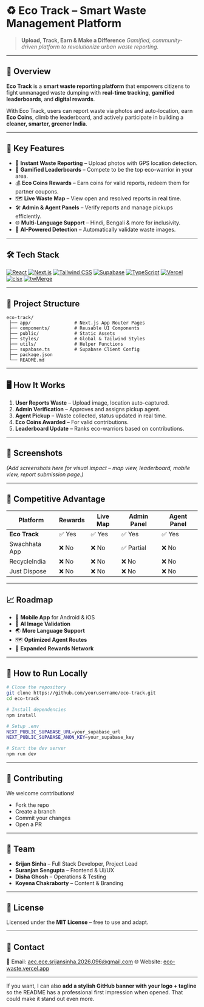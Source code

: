 
# ♻️ Eco Track – Smart Waste Management Platform

> **Upload, Track, Earn & Make a Difference**
> *Gamified, community-driven platform to revolutionize urban waste reporting.*

---

## 🌟 Overview

**Eco Track** is a **smart waste reporting platform** that empowers citizens to fight unmanaged waste dumping with **real-time tracking**, **gamified leaderboards**, and **digital rewards**.

With Eco Track, users can report waste via photos and auto-location, earn **Eco Coins**, climb the leaderboard, and actively participate in building a **cleaner, smarter, greener India**.

---

## 🚀 Key Features

* 📍 **Instant Waste Reporting** – Upload photos with GPS location detection.
* 🎯 **Gamified Leaderboards** – Compete to be the top eco-warrior in your area.
* 💰 **Eco Coins Rewards** – Earn coins for valid reports, redeem them for partner coupons.
* 🗺 **Live Waste Map** – View open and resolved reports in real time.
* 🛠 **Admin & Agent Panels** – Verify reports and manage pickups efficiently.
* 🌐 **Multi-Language Support** – Hindi, Bengali & more for inclusivity.
* 🤖 **AI-Powered Detection** – Automatically validate waste images.

---

## 🛠 Tech Stack

[![React](https://img.shields.io/badge/React-20232A?style=for-the-badge\&logo=react\&logoColor=61DAFB)]()
[![Next.js](https://img.shields.io/badge/Next.js-000000?style=for-the-badge\&logo=next.js\&logoColor=white)]()
[![Tailwind CSS](https://img.shields.io/badge/Tailwind_CSS-38B2AC?style=for-the-badge\&logo=tailwind-css\&logoColor=white)]()
[![Supabase](https://img.shields.io/badge/Supabase-3ECF8E?style=for-the-badge\&logo=supabase\&logoColor=white)]()
[![TypeScript](https://img.shields.io/badge/TypeScript-3178C6?style=for-the-badge\&logo=typescript\&logoColor=white)]()
[![Vercel](https://img.shields.io/badge/Vercel-000000?style=for-the-badge\&logo=vercel\&logoColor=white)]()
[![clsx](https://img.shields.io/badge/clsx-000000?style=for-the-badge\&logo=javascript\&logoColor=yellow)]()
[![twMerge](https://img.shields.io/badge/twMerge-06B6D4?style=for-the-badge\&logo=tailwind-css\&logoColor=white)]()

---

## 📂 Project Structure

```
eco-track/
 ├── app/                # Next.js App Router Pages
 ├── components/         # Reusable UI Components
 ├── public/             # Static Assets
 ├── styles/             # Global & Tailwind Styles
 ├── utils/              # Helper Functions
 ├── supabase.ts         # Supabase Client Config
 ├── package.json
 └── README.md
```

---

## 🖥 How It Works

1. **User Reports Waste** – Upload image, location auto-captured.
2. **Admin Verification** – Approves and assigns pickup agent.
3. **Agent Pickup** – Waste collected, status updated in real time.
4. **Eco Coins Awarded** – For valid contributions.
5. **Leaderboard Update** – Ranks eco-warriors based on contributions.

---

## 📸 Screenshots

*(Add screenshots here for visual impact – map view, leaderboard, mobile view, report submission page.)*

---

## 🧩 Competitive Advantage

| Platform      | Rewards | Live Map | Admin Panel | Agent Panel |
| ------------- | ------- | -------- | ----------- | ----------- |
| **Eco Track** | ✅ Yes   | ✅ Yes    | ✅ Yes       | ✅ Yes       |
| Swachhata App | ❌ No    | ❌ No     | ✅ Partial   | ❌ No        |
| RecycleIndia  | ❌ No    | ❌ No     | ❌ No        | ❌ No        |
| Just Dispose  | ❌ No    | ❌ No     | ❌ No        | ❌ No        |

---

## 📈 Roadmap

* 📱 **Mobile App** for Android & iOS
* 🤖 **AI Image Validation**
* 🌏 **More Language Support**
* 🗺 **Optimized Agent Routes**
* 🎁 **Expanded Rewards Network**

---

## 📜 How to Run Locally

```bash
# Clone the repository
git clone https://github.com/yourusername/eco-track.git
cd eco-track

# Install dependencies
npm install

# Setup .env
NEXT_PUBLIC_SUPABASE_URL=your_supabase_url
NEXT_PUBLIC_SUPABASE_ANON_KEY=your_supabase_key

# Start the dev server
npm run dev
```

---

## 🤝 Contributing

We welcome contributions!

* Fork the repo
* Create a branch
* Commit your changes
* Open a PR

---

## 👥 Team

* **Srijan Sinha** – Full Stack Developer, Project Lead
* **Suranjan Sengupta** – Frontend & UI/UX
* **Disha Ghosh** – Operations & Testing
* **Koyena Chakraborty** – Content & Branding

---

## 📜 License

Licensed under the **MIT License** – free to use and adapt.

---

## 💌 Contact

📧 Email: [aec.ece.srijansinha.2026.096@gmail.com](mailto:aec.ece.srijansinha.2026.096@gmail.com)
🌐 Website: [eco-waste.vercel.app](https://ecowaste-mva4.vercel.app/)

---

If you want, I can also **add a stylish GitHub banner with your logo + tagline** so the README has a professional first impression when opened. That could make it stand out even more.
